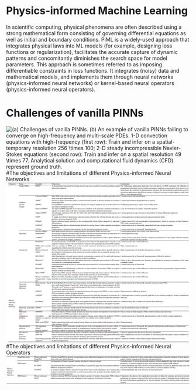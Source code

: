 # Physics-informed Machine Learning
In scientific computing, physical phenomena are often described using a strong mathematical form consisting of governing differential equations as well as initial and boundary conditions. 
PiML is a widely-used approach that integrates physical laws into ML models (for example, designing loss functions or regularization), facilitates the accurate capture of dynamic patterns and concomitantly diminishes the search space for model parameters. This approach is sometimes referred to as imposing differentiable constraints in loss functions.   It integrates (noisy) data and mathematical models, and implements them through neural networks (physics-informed neural networks) or kernel-based neural operators (physics-informed neural operators).
# Challenges of vanilla PINNs
![(a) Challenges of vanilla PINNs. (b) An example of vanilla PINNs failing to converge on high-frequency and multi-scale PDEs. 1-D convection equations with high-frequency (first row): Train and infer on a  spatial-temporary resolution 256 \times 100; 2-D steady incompressible Navier-Stokes equations (second row): Train and infer on a  spatial resolution 49 \times 77. Analytical solution and computational fluid dynamics (CFD) represent ground truth.](https://github.com/HydroPML/PaML_PiML/blob/main/fig2.png)
#The objectives and limitations of different Physics-informed Neural Networks
![image](https://github.com/HydroPML/PaML_PiML/blob/main/Table3.png)
#The objectives and limitations of different Physics-informed Neural Operators  
![image](https://github.com/HydroPML/PaML_PiML/blob/main/Table4.png)
